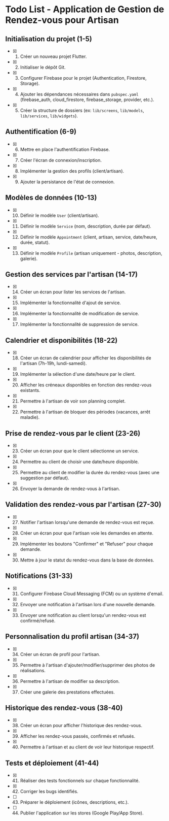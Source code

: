 # Todo List - Application de Gestion de Rendez-vous pour Artisan

## Initialisation du projet (1-5)
- [x] 1. Créer un nouveau projet Flutter.
- [x] 2. Initialiser le dépôt Git.
- [x] 3. Configurer Firebase pour le projet (Authentication, Firestore, Storage).
- [x] 4. Ajouter les dépendances nécessaires dans `pubspec.yaml` (firebase_auth, cloud_firestore, firebase_storage, provider, etc.).
- [x] 5. Créer la structure de dossiers (ex: `lib/screens`, `lib/models`, `lib/services`, `lib/widgets`).

## Authentification (6-9)
- [x] 6. Mettre en place l'authentification Firebase.
- [x] 7. Créer l'écran de connexion/inscription.
- [x] 8. Implémenter la gestion des profils (client/artisan).
- [x] 9. Ajouter la persistance de l'état de connexion.

## Modèles de données (10-13)
- [x] 10. Définir le modèle `User` (client/artisan).
- [x] 11. Définir le modèle `Service` (nom, description, durée par défaut).
- [x] 12. Définir le modèle `Appointment` (client, artisan, service, date/heure, durée, statut).
- [x] 13. Définir le modèle `Profile` (artisan uniquement - photos, description, galerie).

## Gestion des services par l'artisan (14-17)
- [x] 14. Créer un écran pour lister les services de l'artisan.
- [x] 15. Implémenter la fonctionnalité d'ajout de service.
- [x] 16. Implémenter la fonctionnalité de modification de service.
- [x] 17. Implémenter la fonctionnalité de suppression de service.

## Calendrier et disponibilités (18-22)
- [x] 18. Créer un écran de calendrier pour afficher les disponibilités de l'artisan (7h-19h, lundi-samedi).
- [x] 19. Implémenter la sélection d'une date/heure par le client.
- [x] 20. Afficher les créneaux disponibles en fonction des rendez-vous existants.
- [x] 21. Permettre à l'artisan de voir son planning complet.
- [x] 22. Permettre à l'artisan de bloquer des périodes (vacances, arrêt maladie).

## Prise de rendez-vous par le client (23-26)
- [x] 23. Créer un écran pour que le client sélectionne un service.
- [x] 24. Permettre au client de choisir une date/heure disponible.
- [x] 25. Permettre au client de modifier la durée du rendez-vous (avec une suggestion par défaut).
- [x] 26. Envoyer la demande de rendez-vous à l'artisan.

## Validation des rendez-vous par l'artisan (27-30)
- [x] 27. Notifier l'artisan lorsqu'une demande de rendez-vous est reçue.
- [x] 28. Créer un écran pour que l'artisan voie les demandes en attente.
- [x] 29. Implémenter les boutons "Confirmer" et "Refuser" pour chaque demande.
- [x] 30. Mettre à jour le statut du rendez-vous dans la base de données.

## Notifications (31-33)
- [x] 31. Configurer Firebase Cloud Messaging (FCM) ou un système d'email.
- [x] 32. Envoyer une notification à l'artisan lors d'une nouvelle demande.
- [x] 33. Envoyer une notification au client lorsqu'un rendez-vous est confirmé/refusé.

## Personnalisation du profil artisan (34-37)
- [x] 34. Créer un écran de profil pour l'artisan.
- [x] 35. Permettre à l'artisan d'ajouter/modifier/supprimer des photos de réalisations.
- [x] 36. Permettre à l'artisan de modifier sa description.
- [x] 37. Créer une galerie des prestations effectuées.

## Historique des rendez-vous (38-40)
- [x] 38. Créer un écran pour afficher l'historique des rendez-vous.
- [x] 39. Afficher les rendez-vous passés, confirmés et refusés.
- [x] 40. Permettre à l'artisan et au client de voir leur historique respectif.

## Tests et déploiement (41-44)
- [x] 41. Réaliser des tests fonctionnels sur chaque fonctionnalité.
- [x] 42. Corriger les bugs identifiés.
- [ ] 43. Préparer le déploiement (icônes, descriptions, etc.).
- [ ] 44. Publier l'application sur les stores (Google Play/App Store).